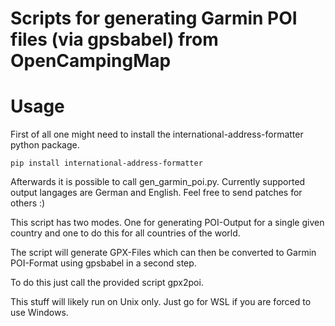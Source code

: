 # Scripts for generating Garmin POI files (via gpsbabel) from OpenCampingMap

# Usage

First of all one might need to install the international-address-formatter python
package.

```
pip install international-address-formatter
```

Afterwards it is possible to call gen_garmin_poi.py. Currently supported output
langages are German and English. Feel free to send patches for others :)

This script has two modes. One for generating POI-Output for a single
given country and one to do this for all countries of the world.

The script will generate GPX-Files which can then be converted to Garmin
POI-Format using gpsbabel in a second step.

To do this just call the provided script gpx2poi.

This stuff will likely run on Unix only. Just go for WSL if you are forced to
use Windows.
